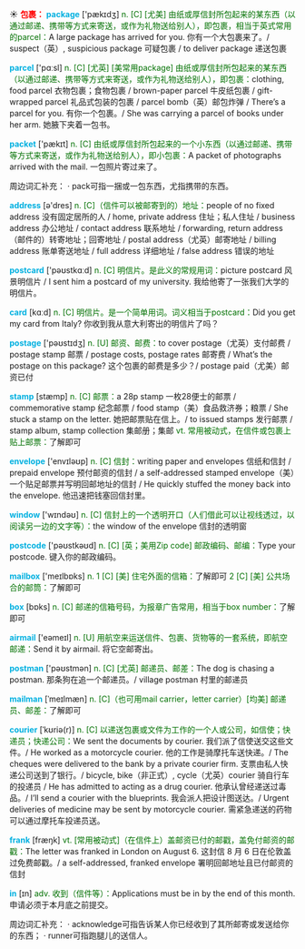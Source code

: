 ☀ <font color="red">**包裹：**</font>
<font color="sky blue">**package**</font> ['pækɪdӡ] 
<font color="rgb(227, 108, 9)">n. [C] [尤美] 由纸或厚信封所包起来的某东西（以通过邮递、携带等方式来寄送，或作为礼物送给别人），即包裹，相当于英式常用的parcel：</font>A large package has arrived for you. 你有一个大包裹来了。/ suspect（英）, suspicious package 可疑包裹 / to deliver package 递送包裹

<font color="sky blue">**parcel**</font> ['pɑːsl] 
<font color="rgb(227, 108, 9)">n. [C] [尤英] [美常用package] 由纸或厚信封所包起来的某东西（以通过邮递、携带等方式来寄送，或作为礼物送给别人），即包裹：</font>clothing, food parcel 衣物包裹；食物包裹 / brown-paper parcel 牛皮纸包裹 / gift-wrapped parcel 礼品式包装的包裹 / parcel bomb（英）邮包炸弹 / There’s a parcel for you. 有你一个包裹。/ She was carrying a parcel of books under her arm. 她腋下夹着一包书。

<font color="sky blue">**packet**</font> ['pækɪt] 
<font color="rgb(227, 108, 9)">n. [C] 由纸或厚信封所包起来的一个小东西（以通过邮递、携带等方式来寄送，或作为礼物送给别人），即小包裹：</font>A packet of photographs arrived with the mail. 一包照片寄过来了。

周边词汇补充：
· pack可指一捆或一包东西，尤指携带的东西。

<font color="sky blue">**address**</font> [ə'dres] 
<font color="rgb(227, 108, 9)">n. [C]（信件可以被邮寄到的）地址：</font>people of no fixed address 没有固定居所的人 / home, private address 住址；私人住址 / business address 办公地址 / contact address 联系地址 / forwarding, return address（邮件的）转寄地址；回寄地址 / postal address（尤英）邮寄地址 / billing address 账单寄送地址 / full address 详细地址 / false address 错误的地址

<font color="sky blue">**postcard**</font> ['pəʊstkɑːd] 
<font color="rgb(227, 108, 9)">n. [C] 明信片。是此义的常规用词：</font>picture postcard 风景明信片 / I sent him a postcard of my university. 我给他寄了一张我们大学的明信片。

<font color="sky blue">**card**</font> [kɑːd] 
<font color="rgb(227, 108, 9)">n. [C] 明信片。是一个简单用词。词义相当于postcard：</font>Did you get my card from Italy? 你收到我从意大利寄出的明信片了吗？

<font color="sky blue">**postage**</font> ['pəʊstɪdӡ] 
<font color="rgb(227, 108, 9)">n. [U] 邮资、邮费：</font>to cover postage（尤英）支付邮费 / postage stamp 邮票 / postage costs, postage rates 邮寄费 / What’s the postage on this package? 这个包裹的邮费是多少？/ postage paid（尤美）邮资已付

<font color="sky blue">**stamp**</font> [stæmp] 
<font color="rgb(227, 108, 9)">n. [C] 邮票：</font>a 28p stamp 一枚28便士的邮票 / commemorative stamp 纪念邮票 / food stamp（美）食品救济券；粮票 / She stuck a stamp on the letter. 她把邮票贴在信上。/ to issued stamps 发行邮票 / stamp album, stamp collection 集邮册；集邮 <font color="rgb(227, 108, 9)">vt. 常用被动式，在信件或包裹上贴上邮票：</font>了解即可

<font color="sky blue">**envelope**</font> ['envɪləʊp] 
<font color="rgb(227, 108, 9)">n. [C] 信封：</font>writing paper and envelopes 信纸和信封 / prepaid envelope 预付邮资的信封 / a self-addressed stamped envelope（美）一个贴足邮票并写明回邮地址的信封 / He quickly stuffed the money back into the envelope. 他迅速把钱塞回信封里。

<font color="sky blue">**window**</font> ['wɪndəʊ] 
<font color="rgb(227, 108, 9)">n. [C] 信封上的一个透明开口（人们借此可以让视线透过，以阅读另一边的文字等）：</font>the window of the envelope 信封的透明窗

<font color="sky blue">**postcode**</font> ['pəʊstkəʊd] 
<font color="rgb(227, 108, 9)">n. [C] [英；美用Zip code] 邮政编码、邮编：</font>Type your postcode. 键入你的邮政编码。

<font color="sky blue">**mailbox**</font> ['meɪlbɒks] 
<font color="rgb(227, 108, 9)">n. 1 [C] [美] 住宅外面的信箱：</font>了解即可 <font color="rgb(227, 108, 9)">2 [C] [美] 公共场合的邮筒：</font>了解即可

<font color="sky blue">**box**</font> [bɒks] 
<font color="rgb(227, 108, 9)">n. [C] 邮递的信箱号码，为报章广告常用，相当于box number：</font>了解即可

<font color="sky blue">**airmail**</font> ['eəmeɪl] 
<font color="rgb(227, 108, 9)">n. [U] 用航空来运送信件、包裹、货物等的一套系统，即航空邮递：</font>Send it by airmail. 将它空邮寄出。

<font color="sky blue">**postman**</font> ['pəʊstmən] 
<font color="rgb(227, 108, 9)">n. [C] [尤英] 邮递员、邮差：</font>The dog is chasing a postman. 那条狗在追一个邮递员。/ village postman 村里的邮递员
                      
<font color="sky blue">**mailman**</font> [ˈmeɪlmæn]
<font color="rgb(227, 108, 9)">n. [C]（也可用mail carrier，letter carrier）[均美] 邮递员、邮差：</font>了解即可
           
<font color="sky blue">**courier**</font> [ˈkʊriə(r)]
<font color="rgb(227, 108, 9)">n. [C] 以递送包裹或文件为工作的一个人或公司，如信使；快递员；快递公司：</font>We sent the documents by courier. 我们派了信使送交这些文件。/ He worked as a motorcycle courier. 他的工作是骑摩托车送快递。/ The cheques were delivered to the bank by a private courier firm. 支票由私人快递公司送到了银行。/ bicycle, bike（非正式）, cycle（尤英）courier 骑自行车的投递员 / He has admitted to acting as a drug courier. 他承认曾经递送过毒品。/ I’ll send a courier with the blueprints. 我会派人把设计图送达。/ Urgent deliveries of medicine may be sent by motorcycle courier. 需紧急递送的药物可以通过摩托车投递员送。

<font color="sky blue">**frank**</font> [fræŋk]
<font color="rgb(227, 108, 9)">vt. [常用被动式]（在信件上）盖邮资已付的邮戳，盖免付邮资的邮戳：</font>The letter was franked in London on August 6. 这封信 8 月 6 日在伦敦盖过免费邮戳。/ a self-addressed, franked envelope 署明回邮地址且已付邮资的信封

<font color="sky blue">**in**</font> [ɪn] 
<font color="rgb(227, 108, 9)">adv. 收到（信件等）：</font>Applications must be in by the end of this month. 申请必须于本月底之前提交。

周边词汇补充：
· acknowledge可指告诉某人你已经收到了其所邮寄或发送给你的东西；
· runner可指跑腿儿的送信人。
